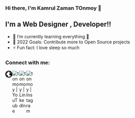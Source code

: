 ### Hi there, I'm Kamrul Zaman TOnmoy 👋


## I'm a Web Designer , Developer!!

- 🌱 I’m currently learning everything 🤣
- 🥅 2022 Goals: Contribute more to Open Source projects
- ⚡ Fun fact: I love sleep so much

### Connect with me:

[<img align="left" alt="tonmoy" width="22px" src="https://raw.githubusercontent.com/iconic/open-iconic/master/svg/globe.svg" />][website]
[<img align="left" alt="tonmoy | YouTube" width="22px" src="https://cdn.jsdelivr.net/npm/simple-icons@v3/icons/youtube.svg" />][youtube]
[<img align="left" alt="tonmoy | LinkedIn" width="22px" src="https://cdn.jsdelivr.net/npm/simple-icons@v3/icons/linkedin.svg" />][linkedin]
[<img align="left" alt="tonmoy | Instagram" width="22px" src="https://cdn.jsdelivr.net/npm/simple-icons@v3/icons/instagram.svg" />][instagram]

<br />



<br />
<br />


[website]: https://kamrulzamantonmoy.xyz
[youtube]: https://youtube.com/
[instagram]: https://instagram.com/
[linkedin]: https://linkedin.com/in/
[facebook]: https://www.facebook.com/KamrulZamanTonmoy

